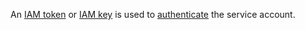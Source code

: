 An [IAM token](../../../iam/concepts/authorization/iam-token.md) or [IAM key](../../../iam/concepts/authorization/api-key.md) is used to [authenticate](../../../speechsense/api-ref/authentication.md) the service account.
